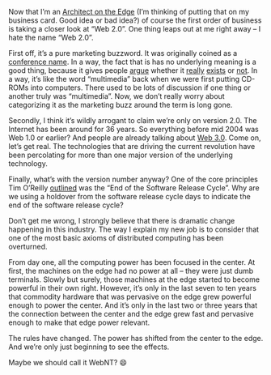 Now that I’m an [Architect on the
Edge](http://devhawk.net/2006/01/24/architect-on-the-edge/) (I’m
thinking of putting that on my business card. Good idea or bad idea?) of
course the first order of business is taking a closer look at “Web 2.0”.
One thing leaps out at me right away – I hate the name “Web 2.0”.

First off, it’s a pure marketing buzzword. It was originally coined as a
[conference name](http://www.web2con.com/). In a way, the fact that is
has no underlying meaning is a good thing, because it gives people
[argue](http://www.crunchnotes.com/?p=88) whether it
[really](http://blogs.zdnet.com/ip-telephony/?p=805) 
[exists](http://www.scripting.com/2005/12/19.html#busted)
or [not](http://www.readwriteweb.com/archives/web_20_is_dead.php/). In a
way, it’s like the word “multimedia” back when we were first putting
CD-ROMs into computers. There used to be lots of discussion if one thing
or another truly was “multimedia”. Now, we don’t really worry about
categorizing it as the marketing buzz around the term is long gone.

Secondly, I think it’s wildly arrogant to claim we’re only on version
2.0. The Internet has been around for 36 years. So everything before mid
2004 was Web 1.0 or earlier? And people are already talking about [Web
3.0](http://en.wikipedia.org/wiki/Web_3.0). Come on, let’s get real. The
technologies that are driving the current revolution have been
percolating for more than one major version of the underlying
technology.

Finally, what’s with the version number anyway? One of the core
principles Tim O’Reilly
[outlined](http://www.oreillynet.com/pub/a/oreilly/tim/news/2005/09/30/what-is-web-20.html)
was the “End of the Software Release Cycle”. Why are we using a holdover
from the software release cycle days to indicate the end of the software
release cycle?

Don’t get me wrong, I strongly believe that there is dramatic change
happening in this industry. The way I explain my new job is to consider
that one of the most basic axioms of distributed computing has been
overturned.

From day one, all the computing power has been focused in the center. At
first, the machines on the edge had no power at all – they were just
dumb terminals. Slowly but surely, those machines at the edge started to
become powerful in their own right. However, it’s only in the last seven
to ten years that commodity hardware that was pervasive on the edge grew
powerful enough to power the center. And it’s only in the last two or
three years that the connection between the center and the edge grew
fast and pervasive enough to make that edge power relevant.

The rules have changed. The power has shifted from the center to the
edge. And we’re only just beginning to see the effects.

Maybe we should call it WebNT?
:smile:

